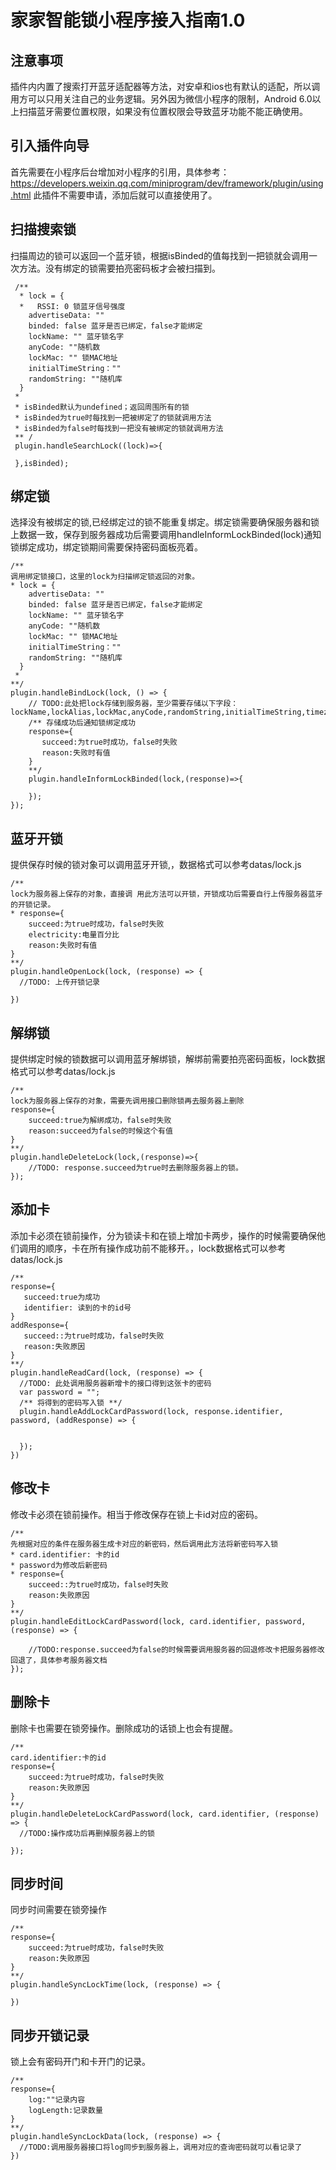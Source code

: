 # 家家智能锁小程序接入指南1.0
## 注意事项
插件内内置了搜索打开蓝牙适配器等方法，对安卓和ios也有默认的适配，所以调用方可以只用关注自己的业务逻辑。另外因为微信小程序的限制，Android 6.0以上扫描蓝牙需要位置权限，如果没有位置权限会导致蓝牙功能不能正确使用。  
## 引入插件向导
首先需要在小程序后台增加对小程序的引用，具体参考：https://developers.weixin.qq.com/miniprogram/dev/framework/plugin/using.html
此插件不需要申请，添加后就可以直接使用了。
## 扫描搜索锁
 扫描周边的锁可以返回一个蓝牙锁，根据isBinded的值每找到一把锁就会调用一次方法。没有绑定的锁需要拍亮密码板才会被扫描到。
 
     /**
      * lock = {
      *   RSSI: 0 锁蓝牙信号强度
        advertiseData: ""
        binded: false 蓝牙是否已绑定，false才能绑定
        lockName: "" 蓝牙锁名字
        anyCode: ""随机数
        lockMac: "" 锁MAC地址
        initialTimeString：""
        randomString: ""随机库
      }
     *
     * isBinded默认为undefined；返回周围所有的锁
     * isBinded为true时每找到一把被绑定了的锁就调用方法
     * isBinded为false时每找到一把没有被绑定的锁就调用方法
     ** /
     plugin.handleSearchLock((lock)=>{
         
     },isBinded);
## 绑定锁
选择没有被绑定的锁,已经绑定过的锁不能重复绑定。绑定锁需要确保服务器和锁上数据一致，保存到服务器成功后需要调用handleInformLockBinded(lock)通知锁绑定成功，绑定锁期间需要保持密码面板亮着。

    /**
    调用绑定锁接口，这里的lock为扫描绑定锁返回的对象。
    * lock = {
        advertiseData: ""
        binded: false 蓝牙是否已绑定，false才能绑定
        lockName: "" 蓝牙锁名字
        anyCode: ""随机数
        lockMac: "" 锁MAC地址
        initialTimeString：""
        randomString: ""随机库
      }
     *
    **/
    plugin.handleBindLock(lock, () => {
        // TODO:此处把lock存储到服务器，至少需要存储以下字段：lockName,lockAlias,lockMac,anyCode,randomString,initialTimeString,timezoneRawOffset,advertiseData
        /** 存储成功后通知锁绑定成功
        response={   
           succeed:为true时成功，false时失败 
           reason:失败时有值
        }
        **/
        plugin.handleInformLockBinded(lock,(response)=>{
            
        });
    });
    
## 蓝牙开锁
提供保存时候的锁对象可以调用蓝牙开锁,，数据格式可以参考datas/lock.js 

    /**
    lock为服务器上保存的对象，直接调 用此方法可以开锁，开锁成功后需要自行上传服务器蓝牙的开锁记录。
    * response={
        succeed:为true时成功，false时失败 
        electricity:电量百分比
        reason:失败时有值
    }
    **/
    plugin.handleOpenLock(lock, (response) => {
      //TODO: 上传开锁记录
      
    })
## 解绑锁
提供绑定时候的锁数据可以调用蓝牙解绑锁，解绑前需要拍亮密码面板，lock数据格式可以参考datas/lock.js

    
    /**
    lock为服务器上保存的对象，需要先调用接口删除锁再去服务器上删除
    response={
        succeed:true为解绑成功，false时失败
        reason:succeed为false的时候这个有值
    }
    **/
    plugin.handleDeleteLock(lock,(response)=>{
        //TODO: response.succeed为true时去删除服务器上的锁。
    });

## 添加卡
添加卡必须在锁前操作，分为锁读卡和在锁上增加卡两步，操作的时候需要确保他们调用的顺序，卡在所有操作成功前不能移开。，lock数据格式可以参考datas/lock.js
   
    
    /** 
    response={
       succeed:true为成功
       identifier: 读到的卡的id号
    }
    addResponse={
       succeed::为true时成功，false时失败 
       reason:失败原因
    }
    **/
    plugin.handleReadCard(lock, (response) => {
      //TODO: 此处调用服务器新增卡的接口得到这张卡的密码
      var password = "";
      /** 将得到的密码写入锁 **/
      plugin.handleAddLockCardPassword(lock, response.identifier, password, (addResponse) => {
        

      });
    })
    
## 修改卡
修改卡必须在锁前操作。相当于修改保存在锁上卡id对应的密码。

    /** 
    先根据对应的条件在服务器生成卡对应的新密码，然后调用此方法将新密码写入锁
    * card.identifier: 卡的id
    * password为修改后新密码
    * response={
        succeed::为true时成功，false时失败 
        reason:失败原因
    }
    **/
    plugin.handleEditLockCardPassword(lock, card.identifier, password, (response) => {
        
        //TODO:response.succeed为false的时候需要调用服务器的回退修改卡把服务器修改回退了，具体参考服务器文档
    });
## 删除卡
删除卡也需要在锁旁操作。删除成功的话锁上也会有提醒。

    /** 
    card.identifier:卡的id
    response={
        succeed:为true时成功，false时失败 
        reason:失败原因
    }
    **/
    plugin.handleDeleteLockCardPassword(lock, card.identifier, (response) => {
      //TODO:操作成功后再删掉服务器上的锁

    });
## 同步时间
同步时间需要在锁旁操作

    /** 
    response={
        succeed:为true时成功，false时失败 
        reason:失败原因
    }
    **/
    plugin.handleSyncLockTime(lock, (response) => {
      
    })
## 同步开锁记录
锁上会有密码开门和卡开门的记录。
    
    /** 
    response={
        log:""记录内容
        logLength:记录数量
    }
    **/
    plugin.handleSyncLockData(lock, (response) => {
      //TODO:调用服务器接口将log同步到服务器上，调用对应的查询密码就可以看记录了
    })
